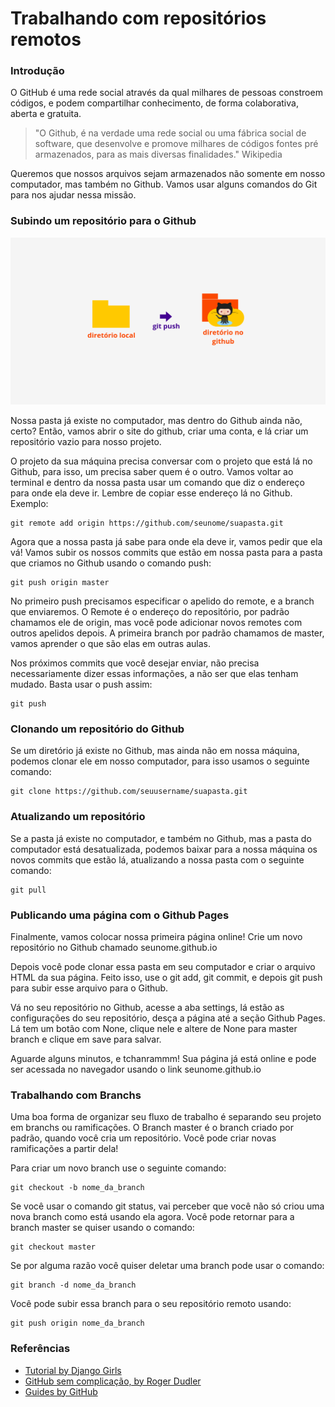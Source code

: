 # Trabalhando com repositórios remotos

### Introdução

O GitHub é uma rede social através da qual milhares de pessoas constroem códigos, e podem compartilhar conhecimento, de forma colaborativa, aberta e gratuita.

> "O Github, é na verdade uma rede social ou uma fábrica social de software, que desenvolve e promove milhares de códigos fontes pré armazenados, para as mais diversas finalidades." Wikipedia

Queremos que nossos arquivos sejam armazenados não somente em nosso computador, mas também no Github. Vamos usar alguns comandos do Git para nos ajudar nessa missão.

### Subindo um repositório para o Github

![Figura sobre fluxo de trabalho com reposit&#xF3;rios remotos](../../.gitbook/assets/remoto.png)

Nossa pasta já existe no computador, mas dentro do Github ainda não, certo? Então, vamos abrir o site do github, criar uma conta, e lá criar um repositório vazio para nosso projeto.

O projeto da sua máquina precisa conversar com o projeto que está lá no Github, para isso, um precisa saber quem é o outro. Vamos voltar ao terminal e dentro da nossa pasta usar um comando que diz o endereço para onde ela deve ir. Lembre de copiar esse endereço lá no Github. Exemplo:

```text
git remote add origin https://github.com/seunome/suapasta.git
```

Agora que a nossa pasta já sabe para onde ela deve ir, vamos pedir que ela vá! Vamos subir os nossos commits que estão em nossa pasta para a pasta que criamos no Github usando o comando push:

```text
git push origin master
```

No primeiro push precisamos especificar o apelido do remote, e a branch que enviaremos. O Remote é o endereço do repositório, por padrão chamamos ele de origin, mas você pode adicionar novos remotes com outros apelidos depois. A primeira branch por padrão chamamos de master, vamos aprender o que são elas em outras aulas.

Nos próximos commits que você desejar enviar, não precisa necessariamente dizer essas informações, a não ser que elas tenham mudado. Basta usar o push assim:

```text
git push
```

### Clonando um repositório do Github

Se um diretório já existe no Github, mas ainda não em nossa máquina, podemos clonar ele em nosso computador, para isso usamos o seguinte comando:

```text
git clone https://github.com/seuusername/suapasta.git
```

### Atualizando um repositório

Se a pasta já existe no computador, e também no Github, mas a pasta do computador está desatualizada, podemos baixar para a nossa máquina os novos commits que estão lá, atualizando a nossa pasta com o seguinte comando:

```text
git pull
```

### Publicando uma página com o Github Pages

Finalmente, vamos colocar nossa primeira página online! Crie um novo repositório no Github chamado seunome.github.io

Depois você pode clonar essa pasta em seu computador e criar o arquivo HTML da sua página. Feito isso, use o git add, git commit, e depois git push para subir esse arquivo para o Github.

Vá no seu repositório no Github, acesse a aba settings, lá estão as configurações do seu repositório, desça a página até a seção Github Pages. Lá tem um botão com None, clique nele e altere de None para master branch e clique em save para salvar.

Aguarde alguns minutos, e tchanrammm! Sua página já está online e pode ser acessada no navegador usando o link seunome.github.io

### Trabalhando com Branchs

Uma boa forma de organizar seu fluxo de trabalho é separando seu projeto em branchs ou ramificações. O Branch master é o branch criado por padrão, quando você cria um repositório. Você pode criar novas ramificações a partir dela!

Para criar um novo branch use o seguinte comando:

```text
git checkout -b nome_da_branch
```

Se você usar o comando git status, vai perceber que você não só criou uma nova branch como está usando ela agora. Você pode  retornar para a branch master se quiser usando o comando:

```text
git checkout master
```

Se por alguma razão você quiser deletar uma branch pode usar o comando:

```text
git branch -d nome_da_branch
```

Você pode subir essa branch para o seu repositório remoto usando:

```text
git push origin nome_da_branch
```

### Referências

* [Tutorial by Django Girls](https://tutorial.djangogirls.org/pt/deploy/)
* [GitHub sem complicação, by Roger Dudler](https://rogerdudler.github.io/git-guide/index.pt_BR.html)
* [Guides by GitHub](https://guides.github.com/)

